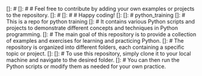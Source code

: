 
[]: # 
[]: # # Feel free to contribute by adding your own examples or projects to the repository.
[]: # 
[]: # # Happy coding!
[]: 
[]: # python_training
[]: # This is a repo for python training 
[]: # It contains various Python scripts and projects to demonstrate different concepts and techniques in Python programming.
[]: # The main goal of this repository is to provide a collection of examples and exercises for learning and practicing Python.
[]: # The repository is organized into different folders, each containing a specific topic or project.
[]: 
[]: # To use this repository, simply clone it to your local machine and navigate to the desired folder. 
[]: # You can then run the Python scripts or modify them as needed for your own practice.
